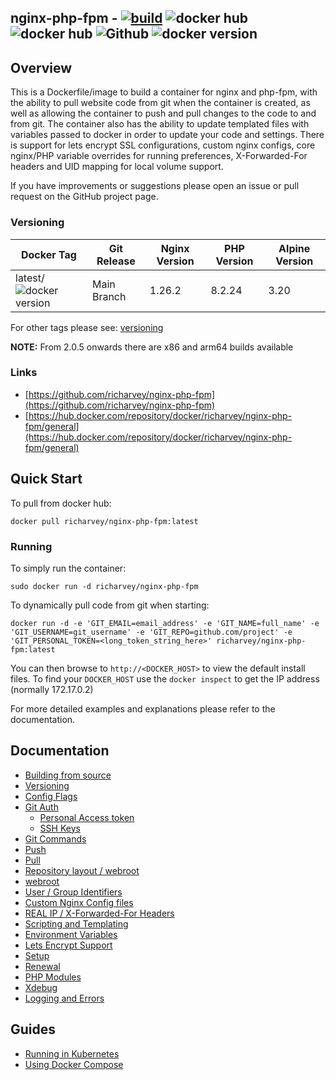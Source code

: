 ## nginx-php-fpm - [![build](https://github.com/richarvey/nginx-php-fpm/actions/workflows/build_images.yml/badge.svg)](https://github.com/richarvey/nginx-php-fpm/actions/workflows/build_images.yml) ![docker hub](https://img.shields.io/docker/pulls/richarvey/nginx-php-fpm.svg) ![docker hub](https://img.shields.io/docker/stars/richarvey/nginx-php-fpm.svg) ![Github](https://img.shields.io/github/stars/richarvey/nginx-php-fpm.svg) ![docker version](https://img.shields.io/docker/v/richarvey/nginx-php-fpm?sort=semver)

## Overview
This is a Dockerfile/image to build a container for nginx and php-fpm, with the ability to pull website code from git when the container is created, as well as allowing the container to push and pull changes to the code to and from git. The container also has the ability to update templated files with variables passed to docker in order to update your code and settings. There is support for lets encrypt SSL configurations, custom nginx configs, core nginx/PHP variable overrides for running preferences, X-Forwarded-For headers and UID mapping for local volume support.

If you have improvements or suggestions please open an issue or pull request on the GitHub project page.

### Versioning
| Docker Tag | Git Release | Nginx Version | PHP Version | Alpine Version |
|-----|-------|---------------|-------------|----------------|
| latest/![docker version](https://img.shields.io/docker/v/richarvey/nginx-php-fpm?sort=semver)| Main Branch | 1.26.2        | 8.2.24      | 3.20           |

For other tags please see: [versioning](https://github.com/richarvey/nginx-php-fpm/blob/main/docs/versioning.md)

__NOTE:__ From 2.0.5 onwards there are x86 and arm64 builds available

### Links
- [https://github.com/richarvey/nginx-php-fpm](https://github.com/richarvey/nginx-php-fpm)
- [https://hub.docker.com/repository/docker/richarvey/nginx-php-fpm/general](https://hub.docker.com/repository/docker/richarvey/nginx-php-fpm/general)

## Quick Start
To pull from docker hub:
```
docker pull richarvey/nginx-php-fpm:latest
```
### Running
To simply run the container:
```
sudo docker run -d richarvey/nginx-php-fpm
```
To dynamically pull code from git when starting:
```
docker run -d -e 'GIT_EMAIL=email_address' -e 'GIT_NAME=full_name' -e 'GIT_USERNAME=git_username' -e 'GIT_REPO=github.com/project' -e 'GIT_PERSONAL_TOKEN=<long_token_string_here>' richarvey/nginx-php-fpm:latest
```

You can then browse to ```http://<DOCKER_HOST>``` to view the default install files. To find your ```DOCKER_HOST``` use the ```docker inspect``` to get the IP address (normally 172.17.0.2)

For more detailed examples and explanations please refer to the documentation.
## Documentation

- [Building from source](https://github.com/richarvey/nginx-php-fpm/blob/main/docs/building.md)
- [Versioning](https://github.com/richarvey/nginx-php-fpm/blob/main/docs/versioning.md)
- [Config Flags](https://github.com/richarvey/nginx-php-fpm/blob/main/docs/config_flags.md)
- [Git Auth](https://github.com/richarvey/nginx-php-fpm/blob/main/docs/git_auth.md)
  - [Personal Access token](https://github.com/richarvey/nginx-php-fpm/blob/main/docs/git_auth.md#personal-access-token)
  - [SSH Keys](https://github.com/richarvey/nginx-php-fpm/blob/main/docs/git_auth.md#ssh-keys)
- [Git Commands](https://github.com/richarvey/nginx-php-fpm/blob/main/docs/git_commands.md)
 - [Push](https://github.com/richarvey/nginx-php-fpm/blob/main/docs/git_commands.md#push-code-to-git)
 - [Pull](https://github.com/richarvey/nginx-php-fpm/blob/main/docs/git_commands.md#pull-code-from-git-refresh)
- [Repository layout / webroot](https://github.com/richarvey/nginx-php-fpm/blob/main/docs/repo_layout.md)
 - [webroot](https://github.com/richarvey/nginx-php-fpm/blob/main/docs/repo_layout.md#src--webroot)
- [User / Group Identifiers](https://github.com/richarvey/nginx-php-fpm/blob/main/docs/UID_GID_Mapping.md)
- [Custom Nginx Config files](https://github.com/richarvey/nginx-php-fpm/blob/main/docs/nginx_configs.md)
 - [REAL IP / X-Forwarded-For Headers](https://github.com/richarvey/nginx-php-fpm/blob/main/docs/nginx_configs.md#real-ip--x-forwarded-for-headers)
- [Scripting and Templating](https://github.com/richarvey/nginx-php-fpm/blob/main/docs/scripting_templating.md)
 - [Environment Variables](https://github.com/richarvey/nginx-php-fpm/blob/main/docs/scripting_templating.md#using-environment-variables--templating)
- [Lets Encrypt Support](https://github.com/richarvey/nginx-php-fpm/blob/main/docs/lets_encrypt.md)
 - [Setup](https://github.com/richarvey/nginx-php-fpm/blob/main/docs/lets_encrypt.md#setup)
 - [Renewal](https://github.com/richarvey/nginx-php-fpm/blob/main/docs/lets_encrypt.md#renewal)
- [PHP Modules](https://github.com/richarvey/nginx-php-fpm/blob/main/docs/php_modules.md)
- [Xdebug](https://github.com/richarvey/nginx-php-fpm/blob/main/docs/xdebug.md)
- [Logging and Errors](https://github.com/richarvey/nginx-php-fpm/blob/main/docs/logs.md)

## Guides
- [Running in Kubernetes](https://github.com/richarvey/nginx-php-fpm/blob/main/docs/guides/kubernetes.md)
- [Using Docker Compose](https://github.com/richarvey/nginx-php-fpm/blob/main/docs/guides/docker_compose.md)
